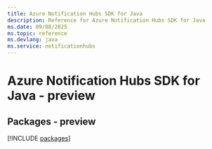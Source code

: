```yaml
---
title: Azure Notification Hubs SDK for Java
description: Reference for Azure Notification Hubs SDK for Java
ms.date: 09/08/2025
ms.topic: reference
ms.devlang: java
ms.service: notificationhubs
---
```

# Azure Notification Hubs SDK for Java - preview
## Packages - preview
[!INCLUDE [packages](notification-hubs-index.md)]